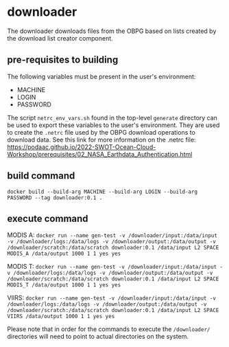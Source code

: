 # downloader

The downloader downloads files from the OBPG based on lists created by the download list creator component.

## pre-requisites to building

The following variables must be present in the user's environment:
- MACHINE
- LOGIN
- PASSWORD

The script `netrc_env_vars.sh` found in the top-level `generate` directory can be used to export these variables to the user's environment. They are used to create the `.netrc` file used by the OBPG download operations to download data. See this link for more information on the .netrc file: https://podaac.github.io/2022-SWOT-Ocean-Cloud-Workshop/prerequisites/02_NASA_Earthdata_Authentication.html

## build command

`docker build --build-arg MACHINE --build-arg LOGIN --build-arg PASSWORD --tag downloader:0.1 . `

## execute command

MODIS A: 
`docker run --name gen-test -v /downloader/input:/data/input -v /downloader/logs:/data/logs -v /downloader/output:/data/output -v /downloader/scratch:/data/scratch downloader:0.1 /data/input L2 SPACE MODIS_A /data/output 1000 1 1 yes yes`

MODIS T: 
`docker run --name gen-test -v /downloader/input:/data/input -v /downloader/logs:/data/logs -v /downloader/output:/data/output -v /downloader/scratch:/data/scratch downloader:0.1 /data/input L2 SPACE MODIS_T /data/output 1000 1 1 yes yes`

VIIRS: 
`docker run --name gen-test -v /downloader/input:/data/input -v /downloader/logs:/data/logs -v /downloader/output:/data/output -v /downloader/scratch:/data/scratch downloader:0.1 /data/input L2 SPACE VIIRS /data/output 1000 1 1 yes yes`

Please note that in order for the commands to execute the `/downloader/` directories will need to point to actual directories on the system.